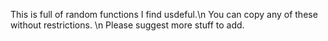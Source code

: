 This is full of random functions I find usdeful.\n
You can copy any of these without restrictions. \n
Please suggest more stuff to add.
